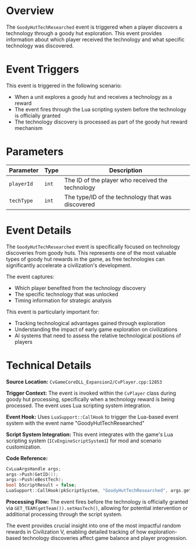 # Overview

The `GoodyHutTechResearched` event is triggered when a player discovers a technology through a goody hut exploration. This event provides information about which player received the technology and what specific technology was discovered.

# Event Triggers

This event is triggered in the following scenario:
- When a unit explores a goody hut and receives a technology as a reward
- The event fires through the Lua scripting system before the technology is officially granted
- The technology discovery is processed as part of the goody hut reward mechanism

# Parameters

| Parameter | Type | Description |
|-----------|------|-------------|
| `playerId` | `int` | The ID of the player who received the technology |
| `techType` | `int` | The type/ID of the technology that was discovered |

# Event Details

The `GoodyHutTechResearched` event is specifically focused on technology discoveries from goody huts. This represents one of the most valuable types of goody hut rewards in the game, as free technologies can significantly accelerate a civilization's development.

The event captures:
- Which player benefited from the technology discovery
- The specific technology that was unlocked
- Timing information for strategic analysis

This event is particularly important for:
- Tracking technological advantages gained through exploration
- Understanding the impact of early game exploration on civilizations
- AI systems that need to assess the relative technological positions of players

# Technical Details

**Source Location:** `CvGameCoreDLL_Expansion2/CvPlayer.cpp:12853`

**Trigger Context:** The event is invoked within the `CvPlayer` class during goody hut processing, specifically when a technology reward is being processed. The event uses Lua scripting system integration.

**Event Hook:** Uses `LuaSupport::CallHook` to trigger the Lua-based event system with the event name "GoodyHutTechResearched"

**Script System Integration:** This event integrates with the game's Lua scripting system (`ICvEngineScriptSystem1`) for mod and scenario customization.

**Code Reference:**
```cpp
CvLuaArgsHandle args;
args->Push(GetID());
args->Push(eBestTech);
bool bScriptResult = false;
LuaSupport::CallHook(pkScriptSystem, "GoodyHutTechResearched", args.get(), bScriptResult);
```

**Processing Flow:** The event fires before the technology is officially granted via `GET_TEAM(getTeam()).setHasTech()`, allowing for potential intervention or additional processing through the script system.

The event provides crucial insight into one of the most impactful random rewards in Civilization V, enabling detailed tracking of how exploration-based technology discoveries affect game balance and player progression.